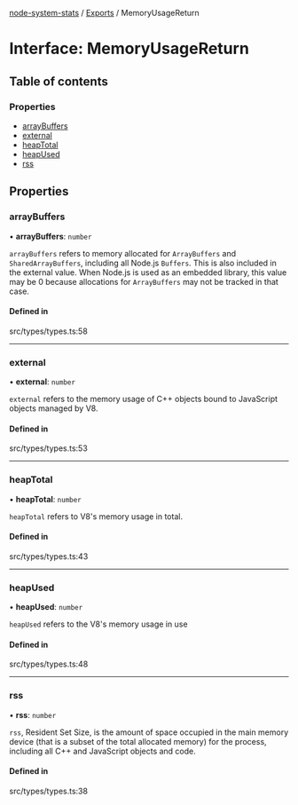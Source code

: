 [node-system-stats](../README.md) / [Exports](../modules.md) / MemoryUsageReturn

# Interface: MemoryUsageReturn

## Table of contents

### Properties

- [arrayBuffers](MemoryUsageReturn.md#arraybuffers)
- [external](MemoryUsageReturn.md#external)
- [heapTotal](MemoryUsageReturn.md#heaptotal)
- [heapUsed](MemoryUsageReturn.md#heapused)
- [rss](MemoryUsageReturn.md#rss)

## Properties

### arrayBuffers

• **arrayBuffers**: `number`

`arrayBuffers` refers to memory allocated for `ArrayBuffers` and `SharedArrayBuffers`, including all Node.js `Buffers`. This is also included in the external value. When Node.js is used as an embedded library, this value may be 0 because allocations for `ArrayBuffers` may not be tracked in that case.

#### Defined in

src/types/types.ts:58

___

### external

• **external**: `number`

`external` refers to the memory usage of C++ objects bound to JavaScript objects managed by V8.

#### Defined in

src/types/types.ts:53

___

### heapTotal

• **heapTotal**: `number`

`heapTotal` refers to V8's memory usage in total.

#### Defined in

src/types/types.ts:43

___

### heapUsed

• **heapUsed**: `number`

`heapUsed` refers to the V8's memory usage in use

#### Defined in

src/types/types.ts:48

___

### rss

• **rss**: `number`

`rss`, Resident Set Size, is the amount of space occupied in the main memory device (that is a subset of the total allocated memory) for the process, including all C++ and JavaScript objects and code.

#### Defined in

src/types/types.ts:38
